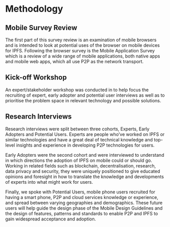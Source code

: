 # Methodology

## Mobile Survey Review

The first part of this survey review is an examination of mobile browsers and is intended to look at potential uses of the browser on mobile devices for IPFS. Following the browser survey is the Mobile Application Survey which is a review of a wide range of mobile applications, both native apps and mobile web apps, which all use P2P as the network transport.

## Kick-off Workshop

An expert/stakeholder workshop was conducted in to help focus the recruiting of expert, early adopter and potential user interviews as well as to prioritise the problem space in relevant technology and possible solutions.

## Research Interviews

Research interviews were split between three cohorts, Experts, Early Adopters and Potential Users. Experts are people who’ve worked on IPFS or similar technologies and have a great deal of technical knowledge and top-level insights and experience in developing P2P technologies for users.

Early Adopters were the second cohort and were interviewed to understand in which directions the adoption of IPFS on mobile could or should go. Working in related fields such as blockchain, decentralisation, research, data privacy and security, they were uniquely positioned to give educated opinions and foresight in how to translate the knowledge and developments of experts into what might work for users.

Finally, we spoke with Potential Users, mobile phone users recruited for having a smart phone, P2P and cloud services knowledge or experience, and spread between varying geographies and demographics. These future users will help guide the design phase of the Mobile Design Guidelines and the design of features, patterns and standards to enable P2P and IPFS to gain widespread acceptance and adoption.

